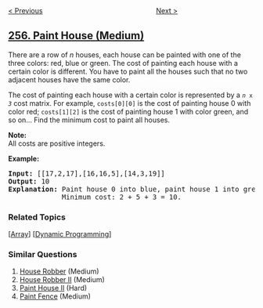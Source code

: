 <!--|This file generated by command(leetcode description); DO NOT EDIT.    |-->
<!--+----------------------------------------------------------------------+-->
<!--|@author    openset <openset.wang@gmail.com>                           |-->
<!--|@link      https://github.com/openset                                 |-->
<!--|@home      https://github.com/openset/leetcode                        |-->
<!--+----------------------------------------------------------------------+-->

[< Previous](../verify-preorder-sequence-in-binary-search-tree "Verify Preorder Sequence in Binary Search Tree")
　　　　　　　　　　　　　　　　
[Next >](../binary-tree-paths "Binary Tree Paths")

## [256. Paint House (Medium)](https://leetcode.com/problems/paint-house "粉刷房子")

<p>There are a row of <i>n</i> houses, each house can be painted with one of the three colors: red, blue or green. The cost of painting each house with a certain color is different. You have to paint all the houses such that no two adjacent houses have the same color.</p>

<p>The cost of painting each house with a certain color is represented by a <code><i>n</i> x <i>3</i></code> cost matrix. For example, <code>costs[0][0]</code> is the cost of painting house 0 with color red; <code>costs[1][2]</code> is the cost of painting house 1 with color green, and so on... Find the minimum cost to paint all houses.</p>

<p><b>Note:</b><br />
All costs are positive integers.</p>

<p><strong>Example:</strong></p>

<pre>
<strong>Input:</strong> [[17,2,17],[16,16,5],[14,3,19]]
<strong>Output:</strong> 10
<strong>Explanation: </strong>Paint house 0 into blue, paint house 1 into green, paint house 2 into blue. 
&nbsp;            Minimum cost: 2 + 5 + 3 = 10.
</pre>

### Related Topics
  [[Array](../../tag/array/README.md)]
  [[Dynamic Programming](../../tag/dynamic-programming/README.md)]

### Similar Questions
  1. [House Robber](../house-robber) (Medium)
  1. [House Robber II](../house-robber-ii) (Medium)
  1. [Paint House II](../paint-house-ii) (Hard)
  1. [Paint Fence](../paint-fence) (Medium)
